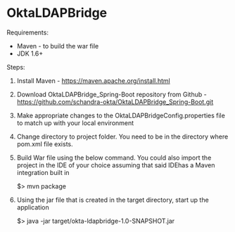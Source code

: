 # OktaLDAPBridge

Requirements:

* Maven - to build the war file
* JDK 1.6+ 


Steps:

1. Install Maven - https://maven.apache.org/install.html

2. Download OktaLDAPBridge_Spring-Boot repository from Github - https://github.com/schandra-okta/OktaLDAPBridge_Spring-Boot.git

3. Make appropriate changes to the OktaLDAPBridgeConfig.properties file to match up with
   your local environment

3. Change directory to project folder. You need to be in the directory where pom.xml file
   exists.

4. Build War file using the below command. You could also import the project in the IDE of
   your choice assuming that said IDEhas a Maven integration built in
	
	$> mvn package

5. Using the jar file that is created in the target directory, start up the application

	$> java -jar target/okta-ldapbridge-1.0-SNAPSHOT.jar
